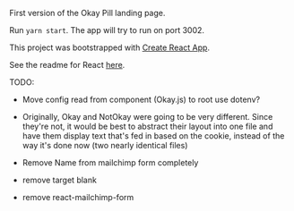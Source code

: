 First version of the Okay Pill landing page.

Run `yarn start`. The app will try to run on port 3002.

This project was bootstrapped with [Create React App](https://github.com/facebookincubator/create-react-app).

See the readme for React [here](https://github.com/facebookincubator/create-react-app/blob/master/packages/react-scripts/template/README.md).

TODO:
- Move config read from component (Okay.js) to root
    use dotenv?

- Originally, Okay and NotOkay were going to be very different. Since they're not, it would be best to abstract their layout into one file and have them display text that's fed in based on the cookie, instead of the way it's done now (two nearly identical files)

- Remove Name from mailchimp form completely

- remove target blank

- remove react-mailchimp-form
